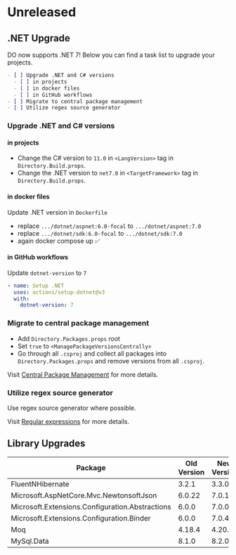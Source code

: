 # Unreleased

## .NET Upgrade

DO now supports .NET 7! Below you can find a task list to upgrade your projects.

```markdown
- [ ] Upgrade .NET and C# versions
  - [ ] in projects
  - [ ] in docker files
  - [ ] in GitHub workflows
- [ ] Migrate to central package management
- [ ] Utilize regex source generator
```

### Upgrade .NET and C# versions

#### in projects

- Change the C# version to `11.0` in `<LangVersion>` tag in
  `Directory.Build.props`.
- Change the .NET version to `net7.0` in `<TargetFramework>` tag in
  `Directory.Build.props`.

#### in docker files

Update .NET version in `Dockerfile`

- replace `.../dotnet/aspnet:6.0-focal` to `.../dotnet/aspnet:7.0`
- replace `.../dotnet/sdk:6.0-focal` to `.../dotnet/sdk:7.0`
- again docker compose up ✅

#### in GitHub workflows

Update `dotnet-version` to `7`

```yml
- name: Setup .NET
  uses: actions/setup-dotnet@v3
  with:
    dotnet-version: 7
```

### Migrate to central package management

- Add `Directory.Packages.props` root
- Set `true` to `<ManagePackageVersionsCentrally>`
- Go through all `.csproj` and collect all packages into
  `Directory.Packages.props` and remove versions from all `.csproj`.

Visit [Central Package Management][] for more details.

### Utilize regex source generator

Use regex source generator where possible.

Visit [Regular expressions][] for more details.

## Library Upgrades

| Package                                         | Old Version | New Version |
| ----------------------------------------------- | ----------- | ----------- |
| FluentNHibernate                                | 3.2.1       | 3.3.0       |
| Microsoft.AspNetCore.Mvc.NewtonsoftJson         | 6.0.22      | 7.0.13      |
| Microsoft.Extensions.Configuration.Abstractions | 6.0.0       | 7.0.0       |
| Microsoft.Extensions.Configuration.Binder       | 6.0.0       | 7.0.4       |
| Moq                                             | 4.18.4      | 4.20.69     |
| MySql.Data                                      | 8.1.0       | 8.2.0       |

[Central Package Management]: https://learn.microsoft.com/en-us/dotnet/core/whats-new/dotnet-7#central-package-management
[Regular expressions]: https://learn.microsoft.com/en-us/dotnet/core/whats-new/dotnet-7#regular-expressions